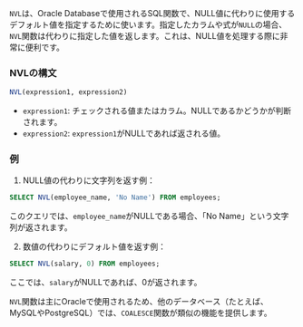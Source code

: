 `NVL`は、Oracle Databaseで使用されるSQL関数で、NULL値に代わりに使用するデフォルト値を指定するために使います。指定したカラムや式が`NULL`の場合、`NVL`関数は代わりに指定した値を返します。これは、NULL値を処理する際に非常に便利です。

### NVLの構文

```sql
NVL(expression1, expression2)
```

- `expression1`: チェックされる値またはカラム。NULLであるかどうかが判断されます。
- `expression2`: `expression1`がNULLであれば返される値。

### 例
1. NULL値の代わりに文字列を返す例：
```sql
SELECT NVL(employee_name, 'No Name') FROM employees;
```
このクエリでは、`employee_name`がNULLである場合、「No Name」という文字列が返されます。

2. 数値の代わりにデフォルト値を返す例：
```sql
SELECT NVL(salary, 0) FROM employees;
```
ここでは、`salary`がNULLであれば、0が返されます。

`NVL`関数は主にOracleで使用されるため、他のデータベース（たとえば、MySQLやPostgreSQL）では、`COALESCE`関数が類似の機能を提供します。
